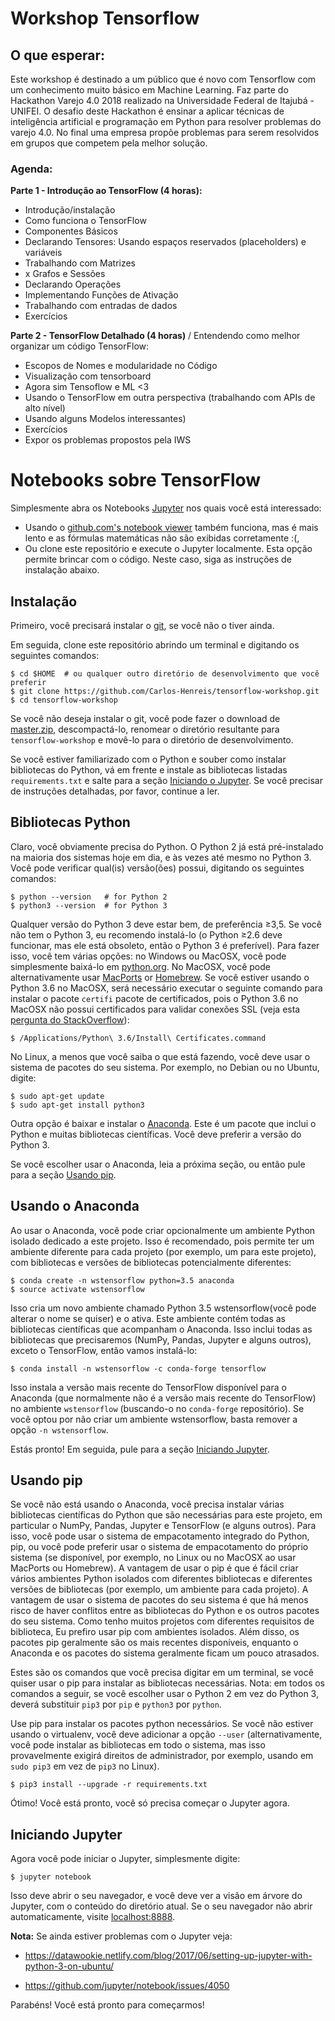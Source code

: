 # Workshop Tensorflow


## O que esperar:

Este workshop é destinado a um público que é novo com Tensorflow com um conhecimento muito básico em Machine Learning. Faz parte do Hackathon Varejo 4.0 2018 realizado na Universidade Federal de Itajubá - UNIFEI. O desafio deste Hackathon é ensinar a aplicar técnicas de inteligência artificial e programação em Python para resolver problemas do varejo 4.0. No final uma empresa propõe problemas para serem resolvidos em grupos que competem pela melhor solução.  

### Agenda:

**Parte 1 - Introdução ao TensorFlow (4 horas):**

* Introdução/instalação
* Como funciona o TensorFlow
* Componentes Básicos
* Declarando Tensores: Usando espaços reservados (placeholders) e variáveis
* Trabalhando com Matrizes
* x Grafos e Sessões
* Declarando Operações
* Implementando Funções de Ativação
* Trabalhando com entradas de dados
* Exercícios

**Parte 2 - TensorFlow Detalhado (4 horas)** / Entendendo como melhor organizar um código TensorFlow:

* Escopos de Nomes e modularidade no Código
* Visualização com tensorboard
* Agora sim Tensoflow e ML <3
* Usando o TensorFlow em outra perspectiva (trabalhando com APIs de alto nível)
* Usando alguns Modelos interessantes)
* Exercícios
* Expor os problemas propostos pela IWS

# Notebooks sobre TensorFlow

Simplesmente abra os Notebooks [Jupyter](http://jupyter.org/) nos quais você está interessado:


* Usando o [github.com's notebook viewer](https://github.com/Carlos-Henreis/tensorflow-workshop/blob/master/index.ipynb) também funciona, mas é mais lento e as fórmulas matemáticas não são exibidas corretamente :(,
* Ou clone este repositório e execute o Jupyter localmente. Esta opção permite brincar com o código. Neste caso, siga as instruções de instalação abaixo.

## Instalação

Primeiro, você precisará instalar o [git](https://git-scm.com/), se você não o tiver ainda.

Em seguida, clone este repositório abrindo um terminal e digitando os seguintes comandos:

    $ cd $HOME  # ou qualquer outro diretório de desenvolvimento que você preferir
    $ git clone https://github.com/Carlos-Henreis/tensorflow-workshop.git
    $ cd tensorflow-workshop

Se você não deseja instalar o git, você pode fazer o download de [master.zip](https://github.com/Carlos-Henreis/tensorflow-workshop/archive/master.zip), descompactá-lo, renomear o diretório resultante para `tensorflow-workshop` e movê-lo para o diretório de desenvolvimento.

Se você estiver familiarizado com o Python e souber como instalar bibliotecas do Python, vá em frente e instale as bibliotecas listadas `requirements.txt` e salte para a seção [Iniciando o Jupyter](#iniciando-jupyter). Se você precisar de instruções detalhadas, por favor, continue a ler.

## Bibliotecas Python

Claro, você obviamente precisa do Python. O Python 2 já está pré-instalado na maioria dos sistemas hoje em dia, e às vezes até mesmo no Python 3. Você pode verificar qual(is) versão(ões) possui, digitando os seguintes comandos:

    $ python --version   # for Python 2
    $ python3 --version  # for Python 3

Qualquer versão do Python 3 deve estar bem, de preferência ≥3,5. Se você não tem o Python 3, eu recomendo instalá-lo (o Python ≥2.6 deve funcionar, mas ele está obsoleto, então o Python 3 é preferível). Para fazer isso, você tem várias opções: no Windows ou MacOSX, você pode simplesmente baixá-lo em [python.org](https://www.python.org/downloads/). No MacOSX, você pode alternativamente usar [MacPorts](https://www.macports.org/) or [Homebrew](https://brew.sh/). Se você estiver usando o Python 3.6 no MacOSX, será necessário executar o seguinte comando para instalar o pacote `certifi` pacote de certificados, pois o Python 3.6 no MacOSX não possui certificados para validar conexões SSL (veja esta [pergunta do StackOverflow](https://stackoverflow.com/questions/27835619/urllib-and-ssl-certificate-verify-failed-error)):

    $ /Applications/Python\ 3.6/Install\ Certificates.command

No Linux, a menos que você saiba o que está fazendo, você deve usar o sistema de pacotes do seu sistema. Por exemplo, no Debian ou no Ubuntu, digite:

    $ sudo apt-get update
    $ sudo apt-get install python3

Outra opção é baixar e instalar o [Anaconda](https://www.continuum.io/downloads). Este é um pacote que inclui o Python e muitas bibliotecas científicas. Você deve preferir a versão do Python 3.

Se você escolher usar o Anaconda, leia a próxima seção, ou então pule para a seção [Usando pip](#using-pip).

## Usando o Anaconda
Ao usar o Anaconda, você pode criar opcionalmente um ambiente Python isolado dedicado a este projeto. Isso é recomendado, pois permite ter um ambiente diferente para cada projeto (por exemplo, um para este projeto), com bibliotecas e versões de bibliotecas potencialmente diferentes:

    $ conda create -n wstensorflow python=3.5 anaconda
    $ source activate wstensorflow

Isso cria um novo ambiente chamado Python 3.5 wstensorflow(você pode alterar o nome se quiser) e o ativa. Este ambiente contém todas as bibliotecas científicas que acompanham o Anaconda. Isso inclui todas as bibliotecas que precisaremos (NumPy, Pandas, Jupyter e alguns outros), exceto o TensorFlow, então vamos instalá-lo:

    $ conda install -n wstensorflow -c conda-forge tensorflow

Isso instala a versão mais recente do TensorFlow disponível para o Anaconda (que normalmente não é a versão mais recente do TensorFlow) no ambiente `wstensorflow` (buscando-o no `conda-forge` repositório). Se você optou por não criar um ambiente wstensorflow, basta remover a opção `-n wstensorflow`.


Estás pronto! Em seguida, pule para a seção [Iniciando Jupyter](#iniciando-jupyter).

## Usando pip
Se você não está usando o Anaconda, você precisa instalar várias bibliotecas científicas do Python que são necessárias para este projeto, em particular o NumPy, Pandas, Jupyter e TensorFlow (e alguns outros). Para isso, você pode usar o sistema de empacotamento integrado do Python, pip, ou você pode preferir usar o sistema de empacotamento do próprio sistema (se disponível, por exemplo, no Linux ou no MacOSX ao usar MacPorts ou Homebrew). A vantagem de usar o pip é que é fácil criar vários ambientes Python isolados com diferentes bibliotecas e diferentes versões de bibliotecas (por exemplo, um ambiente para cada projeto). A vantagem de usar o sistema de pacotes do seu sistema é que há menos risco de haver conflitos entre as bibliotecas do Python e os outros pacotes do seu sistema. Como tenho muitos projetos com diferentes requisitos de biblioteca, Eu prefiro usar pip com ambientes isolados. Além disso, os pacotes pip geralmente são os mais recentes disponíveis, enquanto o Anaconda e os pacotes do sistema geralmente ficam um pouco atrasados.

Estes são os comandos que você precisa digitar em um terminal, se você quiser usar o pip para instalar as bibliotecas necessárias. Nota: em todos os comandos a seguir, se você escolher usar o Python 2 em vez do Python 3, deverá substituir `pip3` por `pip` e `python3` por `python`.

Use pip para instalar os pacotes python necessários. Se você não estiver usando o virtualenv, você deve adicionar a opção `--user` (alternativamente, você pode instalar as bibliotecas em todo o sistema, mas isso provavelmente exigirá direitos de administrador, por exemplo, usando em `sudo pip3` em vez de `pip3` no Linux).

    $ pip3 install --upgrade -r requirements.txt

Ótimo! Você está pronto, você só precisa começar o Jupyter agora.

## Iniciando Jupyter
Agora você pode iniciar o Jupyter, simplesmente digite:

    $ jupyter notebook

Isso deve abrir o seu navegador, e você deve ver a visão em árvore do Jupyter, com o conteúdo do diretório atual. Se o seu navegador não abrir automaticamente, visite [localhost:8888](http://localhost:8888/tree).

**Nota:** Se ainda estiver problemas com o Jupyter veja:
* https://datawookie.netlify.com/blog/2017/06/setting-up-jupyter-with-python-3-on-ubuntu/

* https://github.com/jupyter/notebook/issues/4050

Parabéns! Você está pronto para começarmos!
